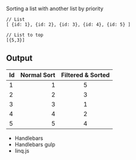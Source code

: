 Sorting a list with another list by priority

```
// List
[ {id: 1}, {id: 2}, {id: 3}, {id: 4}, {id: 5} ]
```

```
// List to top
[{5,3}]
```


Output
-------------
| Id     | Normal Sort | Filtered & Sorted   |
| :------- | ----: | :---: |
| 1 | 1 | 5 |
| 2 | 2 | 3 |
| 3 | 3 | 1 |
| 4 | 4 | 2 |
| 5 | 5 | 4 |


- Handlebars
- Handlebars gulp 
- linq.js